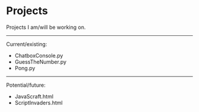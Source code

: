 # Projects
Projects I am/will be working on.

---
  Current/existing:
  - ChatboxConsole.py
  - GuessTheNumber.py
  - Pong.py
---
  Potential/future:
  - JavaScraft.html
  - ScriptInvaders.html

